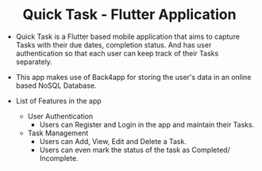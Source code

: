 <h1 align="center">Quick Task - Flutter Application</h1>

- Quick Task is a Flutter based mobile application that aims to capture Tasks with their due dates, completion status. And has user authentication so that each user can keep track of their Tasks separately.

- This app makes use of Back4app for storing the user's data in an online based NoSQL Database.

- List of Features in the app

  - User Authentication
    - Users can Register and Login in the app and maintain their Tasks.
  - Task Management
    - Users can Add, View, Edit and Delete a Task.
    - Users can even mark the status of the task as Completed/ Incomplete.

